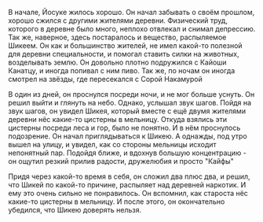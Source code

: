 В начале, Йосуке жилось хорошо. Он начал забывать о своём прошлом, хорошо сжился с другими жителями деревни. Физический труд, которого в деревне было много, неплохо отвлекал и снимал депрессию. Так же, наверное, здесь постаралось и вещество, распыляемое Шикеем. Он как и большинство жителей, не имел какой-то полезной для деревни специальности, и помогал ставить силки на животных, возделывать землю. 
Он довольно плотно подружился с Кайоши Канатцу, и иногда попивал с ним пиво.
Так же, по ночам он иногда смотрел на звёзды, где пересекался с Сорой Накамурой

В один из дней, он проснулся посреди ночи, и не мог больше уснуть. Он решил выйти и глянуть на небо. Однако, услышал звук шагов. Пойдя на звук шагов, он увидел Шикея, который вместе с ещё двумя жителями деревни нёс какие-то цистерны в мельницу. Откуда взялись эти цистерны посреди леса и гор, было не понятно. И в нём проснулось подозрение. 
Он начал приглядываться к Шикею. А однажды, под утро вышел на улицу, и увидел, как со стороны мельницы исходит непонятный пар. Подойдя ближе, и вдохнув большую концентрацию - он ощутил резкий прилив радости, дружелюбия и просто "Кайфы"

Придя через какой-то время в себя, он сложил два плюс два, и решил, что Шикей по какой-то причине, распыляет над деревней наркотик. И ему это очень сильно не понравилось. Он вспомнил, как староста нёс какие-то цистерны в мельницу. 
И после этого, он окончательно убедился, что Шикею доверять нельзя.